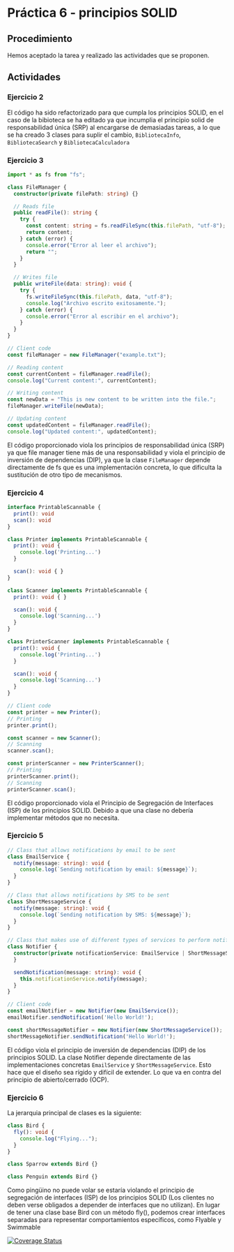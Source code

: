 # Práctica 6 - principios SOLID
## Procedimiento
Hemos aceptado la tarea y realizado las actividades que se proponen.
## Actividades 
### Ejercicio 2
El código ha sido refactorizado para que cumpla los principios SOLID, en el caso de la bibioteca se ha editado ya que incumplia el principio solid de responsabilidad única (SRP) al encargarse de demasiadas tareas, a lo que se ha creado 3 clases para suplir el cambio, `BibliotecaInfo`, `BibliotecaSearch` y `BibliotecaCalculadora`

### Ejercicio 3
```typescript
import * as fs from "fs";

class FileManager {
  constructor(private filePath: string) {}

  // Reads file
  public readFile(): string {
    try {
      const content: string = fs.readFileSync(this.filePath, "utf-8");
      return content;
    } catch (error) {
      console.error("Error al leer el archivo");
      return "";
    }
  }

  // Writes file
  public writeFile(data: string): void {
    try {
      fs.writeFileSync(this.filePath, data, "utf-8");
      console.log("Archivo escrito exitosamente.");
    } catch (error) {
      console.error("Error al escribir en el archivo");
    }
  }
}

// Client code
const fileManager = new FileManager("example.txt");

// Reading content
const currentContent = fileManager.readFile();
console.log("Current content:", currentContent);

// Writing content
const newData = "This is new content to be written into the file.";
fileManager.writeFile(newData);

// Updating content
const updatedContent = fileManager.readFile();
console.log("Updated content:", updatedContent);
```
El código proporcionado viola los principios de responsabilidad única (SRP) ya que  file manager tiene más de una responsabilidad y viola el principio de inversión de dependencias (DIP), ya que la clase `FileManager` depende directamente de fs que es una implementación concreta, lo que dificulta la sustitución de otro tipo de mecanismos.

### Ejercicio 4
```typescript
interface PrintableScannable {
  print(): void
  scan(): void
}

class Printer implements PrintableScannable {
  print(): void {
    console.log('Printing...')
  }

  scan(): void { }
}

class Scanner implements PrintableScannable {
  print(): void { }

  scan(): void {
    console.log('Scanning...')
  }
}

class PrinterScanner implements PrintableScannable {
  print(): void {
    console.log('Printing...')
  }

  scan(): void {
    console.log('Scanning...')
  }
}

// Client code
const printer = new Printer();
// Printing
printer.print();

const scanner = new Scanner();
// Scanning
scanner.scan();

const printerScanner = new PrinterScanner();
// Printing
printerScanner.print();
// Scanning
printerScanner.scan();
```
El código proporcionado viola el Principio de Segregación de Interfaces (ISP) de los principios SOLID. Debido a que una clase no debería implementar métodos que no necesita.

### Ejercicio 5
```typescript
// Class that allows notifications by email to be sent
class EmailService {
  notify(message: string): void {
    console.log(`Sending notification by email: ${message}`);
  }
}

// Class that allows notifications by SMS to be sent
class ShortMessageService {
  notify(message: string): void {
    console.log(`Sending notification by SMS: ${message}`);
  }
}

// Class that makes use of different types of services to perform notifications
class Notifier {
  constructor(private notificationService: EmailService | ShortMessageService) {
  }

  sendNotification(message: string): void {
    this.notificationService.notify(message);
  }
}

// Client code
const emailNotifier = new Notifier(new EmailService());
emailNotifier.sendNotification('Hello World!');

const shortMessageNotifier = new Notifier(new ShortMessageService());
shortMessageNotifier.sendNotification('Hello World!');
```
El código viola el principio de inversión de dependencias (DIP) de los principios SOLID. La clase Notifier depende directamente de las implementaciones concretas ``EmailService`` y ``ShortMessageService``. Esto hace que el diseño sea rígido y difícil de extender. Lo que va en contra del principio de abierto/cerrado (OCP).

### Ejercicio 6
La jerarquia principal de clases es la siguiente:
```typescript 
class Bird {
  fly(): void {
    console.log("Flying...");
  }
}

class Sparrow extends Bird {}

class Penguin extends Bird {}
```
Como pingüino no puede volar se estaría violando el principio de segregación de interfaces (ISP) de los principios SOLID (Los clientes no deben verse obligados a depender de interfaces que no utilizan). 
En lugar de tener una clase base Bird con un método fly(), podemos crear interfaces separadas para representar comportamientos específicos, como Flyable y Swimmable

[![Coverage Status](https://coveralls.io/repos/github/ULL-ESIT-INF-DSI-2425/prct06-generics-solid-AmartinLin/badge.svg?branch=main)](https://coveralls.io/github/ULL-ESIT-INF-DSI-2425/prct06-generics-solid-AmartinLin?branch=main)